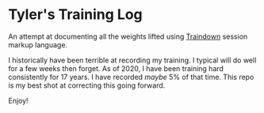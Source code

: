# Tyler's Training Log
An attempt at documenting all the weights lifted using [Traindown](https://github.com/scottt2/traindown) session markup language.

I historically have been terrible at recording my training. I typical will do well for a few weeks then forget. As of 2020, I have been training hard consistently for 17 years. I have recorded *maybe* 5% of that time. This repo is my best shot at correcting this going forward.

Enjoy!
